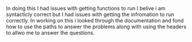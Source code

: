 In doing this I had issues with getting functions to run I belive i am syntacticly correct but I had issues with getting the infromation to run correctly. 
In working on this i looked through the documentation and fond how to use the paths to answer the problems along with using the headers to allwo me to answer the questions.
